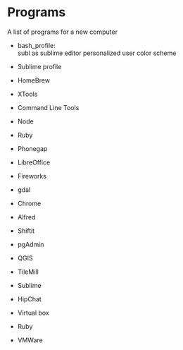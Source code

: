 Programs
============

A list of programs for a new computer

* bash_profile:  
  subl as sublime editor
  personalized user
  color scheme
  
* Sublime profile


* HomeBrew
* XTools
* Command Line Tools
* Node
* Ruby
* Phonegap
* LibreOffice
* Fireworks
* gdal
* Chrome
* Alfred
* Shiftit
* pgAdmin
* QGIS
* TileMill
* Sublime
* HipChat
* Virtual box
* Ruby
* VMWare
